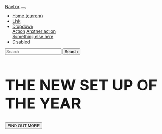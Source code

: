 
<html>
<head>
	 <!-- Required meta tags -->
    <meta charset="utf-8">
    <meta name="viewport" content="width=device-width, initial-scale=1">
    <link href="https://cdn.jsdelivr.net/npm/bootstrap@5.0.0-beta3/dist/css/bootstrap.min.css" rel="stylesheet" integrity="sha384-eOJMYsd53ii+scO/bJGFsiCZc+5NDVN2yr8+0RDqr0Ql0h+rP48ckxlpbzKgwra6" crossorigin="anonymous">
    <link rel="stylesheet" type="text/css" href="startup.css">
</head>
	<nav class="navbar navbar-expand-lg navbar-light bg-light">
  <a class="navbar-brand" href="#">Navbar</a>
  <button class="navbar-toggler" type="button" data-toggle="collapse" data-target="#navbarSupportedContent" aria-controls="navbarSupportedContent" aria-expanded="false" aria-label="Toggle navigation">
    <span class="navbar-toggler-icon"></span>
  </button>

  <div class="collapse navbar-collapse" id="navbarSupportedContent">
    <ul class="navbar-nav mr-auto">
      <li class="nav-item active">
        <a class="nav-link" href="#">Home <span class="sr-only">(current)</span></a>
      </li>
      <li class="nav-item">
        <a class="nav-link" href="#">Link</a>
      </li>
      <li class="nav-item dropdown">
        <a class="nav-link dropdown-toggle" href="#" id="navbarDropdown" role="button" data-toggle="dropdown" aria-haspopup="true" aria-expanded="false">
          Dropdown
        </a>
        <div class="dropdown-menu" aria-labelledby="navbarDropdown">
          <a class="dropdown-item" href="#">Action</a>
          <a class="dropdown-item" href="#">Another action</a>
          <div class="dropdown-divider"></div>
          <a class="dropdown-item" href="#">Something else here</a>
        </div>
      </li>
      <li class="nav-item">
        <a class="nav-link disabled" href="#">Disabled</a>
      </li>
    </ul>
    <form class="form-inline my-2 my-lg-0">
      <input class="form-control mr-sm-2" type="search" placeholder="Search" aria-label="Search">
      <button class="btn btn-outline-success my-2 my-sm-0" type="submit">Search</button>
    </form>
  </div>
</nav>
<body>
	
   <div class="align-items-lg-center">
<!--First section-->
  <h1 style="font-size:50px;">THE NEW SET UP OF THE YEAR<col class="col-12"></h1>
</div>
<section class="text-center col-12">
<a href="https://mailchi.mp/066e00ed5c33/tejomurtula-web-page">
	<button class="btn btn-warning">FIND OUT MORE</button>
	</a>
	</section>
    <script src="https://cdn.jsdelivr.net/npm/bootstrap@5.0.0-beta3/dist/js/bootstrap.bundle.min.js" integrity="sha384-JEW9xMcG8R+pH31jmWH6WWP0WintQrMb4s7ZOdauHnUtxwoG2vI5DkLtS3qm9Ekf" crossorigin="anonymous"></script>
	<script src="https://cdn.jsdelivr.net/npm/@popperjs/core@2.9.1/dist/umd/popper.min.js" integrity="sha384-SR1sx49pcuLnqZUnnPwx6FCym0wLsk5JZuNx2bPPENzswTNFaQU1RDvt3wT4gWFG" crossorigin="anonymous"></script>
    <script src="https://cdn.jsdelivr.net/npm/bootstrap@5.0.0-beta3/dist/js/bootstrap.min.js" integrity="sha384-j0CNLUeiqtyaRmlzUHCPZ+Gy5fQu0dQ6eZ/xAww941Ai1SxSY+0EQqNXNE6DZiVc" crossorigin="anonymous"></script>
</body>
</html>
